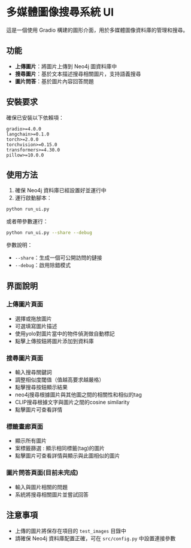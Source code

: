 # 多媒體圖像搜尋系統 UI

這是一個使用 Gradio 構建的圖形介面，用於多媒體圖像資料庫的管理和搜尋。

## 功能

- **上傳圖片**：將圖片上傳到 Neo4j 圖資料庫中
- **搜尋圖片**：基於文本描述搜尋相關圖片，支持語義搜尋
- **圖片問答**：基於圖片內容回答問題

## 安裝要求

確保已安裝以下依賴項：

```
gradio>=4.0.0
langchain>=0.1.0
torch>=2.0.0
torchvision>=0.15.0
transformers>=4.30.0
pillow>=10.0.0
```

## 使用方法

1. 確保 Neo4j 資料庫已經設置好並運行中
2. 運行啟動腳本：

```bash
python run_ui.py
```

或者帶參數運行：

```bash
python run_ui.py --share --debug
```

參數說明：
- `--share`：生成一個可公開訪問的鏈接
- `--debug`：啟用除錯模式

## 界面說明

### 上傳圖片頁面
- 選擇或拖放圖片
- 可選填寫圖片描述
- 使用yolo對圖片當中的物件偵測做自動標記
- 點擊上傳按鈕將圖片添加到資料庫

### 搜尋圖片頁面
- 輸入搜尋關鍵詞
- 調整相似度閾值（值越高要求越嚴格）
- 點擊搜尋按鈕顯示結果
- neo4j搜尋根據圖片與其他圖之間的相關性和相似的tag
- CLIP搜尋根據文字與圖片之間的cosine similarity
- 點擊圖片可查看詳情

### 標籤畫廊頁面
- 顯示所有圖片
- 案標籤篩選 : 顯示相同標籤(tag)的圖片
- 點擊圖片可查看詳情與顯示與此圖相似的圖片

### 圖片問答頁面(目前未完成)
- 輸入與圖片相關的問題
- 系統將搜尋相關圖片並嘗試回答

## 注意事項

- 上傳的圖片將保存在項目的 `test_images` 目錄中
- 請確保 Neo4j 資料庫配置正確，可在 `src/config.py` 中設置連接參數 